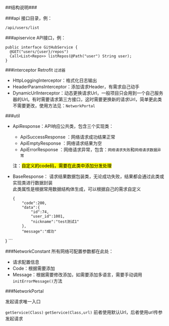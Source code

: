 ##结构说明###

###api
接口目录，例：

`/api/users/list`

###apiservice
API接口，例：

```
public interface GitHubService {
  @GET("users/{user}/repos")
  Call<List<Repo>> listRepos(@Path("user") String user);
}
```

###interceptor
Retrofit `过滤器`

* HttpLoggingInterceptor：格式化日志输出
* HeaderParamsInterceptor：添加请求Header，有需求自己动手
* DynamicUrlInterceptor：动态更换请求Url，一般项目只会用到一个自己服务器的Url。有时需要请求第三方接口，这时需要更换新的请求Url，简单更此类不需要更改，使用方法见：`NetworkPortal`

###util

* ApiResponse：API响应公共类，包含三个实现类：
	* ApiSuccessResponse ：网络请求成功结果正常
	* ApiEmptyResponse	：网络请求结果为空
	* ApiErrorResponse	：网络请求异常，包含：`网络请求失败`和`网络请求数据异常`

	注：<mark>自定义的code码，需要在此类中添加分发处理</mark>
* BaseResponse：	请求结果数据包装类，无论成功失败，结果都会通过此类或实现类进行数据封装<br>
	此类属性是根据常用数据结构体生成，可以根据自己的需求自定义
	
	```
	{
    	"code":200,
    	"data":{
        	"id":74,
        	"user_id":1001,
        	"nickname":"test测试1"
    	},
    	"message":"成功"
}
	```
	
###NetworkConstant
所有网络可配置参数都在此处：

* 请求配置信息
* Code：根据需要添加
* Message：根据需要修改添加，如需要添加多语言，需要手动调用`initErrorMessage()`方法


###NetworkPortal

发起请求唯一入口

`getService(Class)` `getService(Class,url)` 前者使用默认Url，后者使用url传参发起请求
